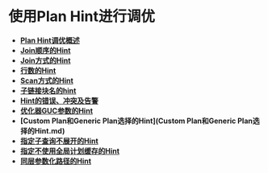# 使用Plan Hint进行调优<a name="ZH-CN_TOPIC_0245374566"></a>

-   **[Plan Hint调优概述](Plan-Hint调优概述.md)**  
-   **[Join顺序的Hint](Join顺序的Hint.md)**  
-   **[Join方式的Hint](Join方式的Hint.md)**  
-   **[行数的Hint](行数的Hint.md)**  
-   **[Scan方式的Hint](Scan方式的Hint.md)**  
-   **[子链接块名的hint](子链接块名的hint.md)**  
-   **[Hint的错误、冲突及告警](Hint的错误-冲突及告警.md)**  
-   **[优化器GUC参数的Hint](优化器GUC参数的Hint.md)**  
-   **[Custom Plan和Generic Plan选择的Hint](Custom Plan和Generic Plan选择的Hint.md)**  
-   **[指定子查询不展开的Hint](指定子查询不展开的Hint.md)**  
-   **[指定不使用全局计划缓存的Hint](指定不使用全局计划缓存的Hint.md)**  
-   **[同层参数化路径的Hint](同层参数化路径的Hint.md)**  

